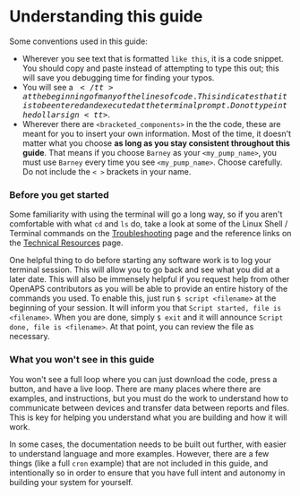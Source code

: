 
# Understanding this guide

Some conventions used in this guide:

* Wherever you see text that is formatted `like this`, it is a code snippet. You should copy and paste instead of attempting to type this out; this will save you debugging time for finding your typos.
* You will see a <tt>$</tt> at the beginning of many of the lines of code. This
  indicates that it is to be entered and executed at the terminal prompt. Do not type in the dollar sign <tt>$</tt>. 
* Wherever there are `<bracketed_components>` in the the code, these are meant for you to insert your own information. Most of the time, it doesn't matter what you choose **as long as you stay consistent throughout this guide**. That means if you choose `Barney` as your  `<my_pump_name>`, you must use `Barney` every time you see `<my_pump_name>`. Choose carefully. Do not include the `< >` brackets in your name.
 
### Before you get started

Some familiarity with using the terminal will go a long way, so if you aren't comfortable with what `cd` and `ls` do, take a look at some of the Linux Shell / Terminal commands on the [Troubleshooting](../Resources/troubleshooting.md) page and the reference links on the [Technical Resources](../Resources/technical-resources.md) page.

One helpful thing to do before starting any software work is to log your terminal session. This will allow you to go back and see what you did at a later date. This will also be immensely helpful if you request help from other OpenAPS contributors as you will be able to provide an entire history of the commands you used. To enable this, just run `$ script <filename>` at the beginning of your session. It will inform you that `Script started, file is <filename>`. When you are done, simply `$ exit` and it will announce `Script done, file is <filename>`. At that point, you can review the file as necessary.

### What you won't see in this guide

You won't see a full loop where you can just download the code, press a button, and have a live loop. There are many places where there are examples, and instructions, but you must do the work to understand how to communicate between devices and transfer data between reports and files. This is key for helping you understand what you are building and how it will work. 

In some cases, the documentation needs to be built out further, with easier to understand language and more examples. However, there are a few things (like a full `cron` example) that are not included in this guide, and intentionally so in order to ensure that you have full intent and autonomy in building your system for yourself.
